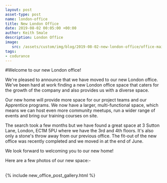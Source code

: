 ```yaml
---
layout: post
asset-type: post
name: london-office
title: New London Office
date: 2019-08-02 00:05:00 +00:00
author: Keith Smale
description: London Office
image:
   src: /assets/custom/img/blog/2019-08-02-new-london-office/office-main/New-Office-10.jpg
tags:
- codurance
---
```


#Welcome to our new London office!

We're pleased to announce that we have moved to our new London office. We've been hard at work finding a new London office space that caters for the growth of the company and also provides us with a diverse space.

Our new home will provide more space for our project teams and our Apprentice programs. We now have a larger, multi-functional space, which means we can host even more community meetups, run a wider range of events and bring our training courses on site.

The search took a few months but we have found a great space at 3 Sutton Lane, London, EC1M 5PU where we have the 3rd and 4th floors. It's also only a stone's throw away from our previous office. The fit-out of the new office was recently completed and we moved in at the end of June.

We look forward to welcoming you to our new home!

Here are a few photos of our new space:-

</br>
{% include new_office_post_gallery.html %}